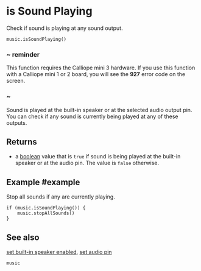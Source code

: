 # is Sound Playing

Check if sound is playing at any sound output.

```sig
music.isSoundPlaying()
```

### ~ reminder

This function requires the Calliope mini 3 hardware. If you use this function with a Calliope mini 1 or 2 board, you will see the **927** error code on the screen.

### ~

Sound is played at the built-in speaker or at the selected audio output pin. You can check if any sound is currently being played at any of these outputs.

## Returns

* a [boolean](/types/boolean) value that is `true` if sound is being played at the built-in speaker or at the audio pin. The value is `false` otherwise.

## Example #example

Stop all sounds if any are currently playing.

```blocks
if (music.isSoundPlaying()) {
    music.stopAllSounds()
}
```

## See also

[set built-in speaker enabled](/reference/music/set-built-in-speaker-enabled),
[set audio pin](/reference/pins/set-audio-pin)

```package
music
```
